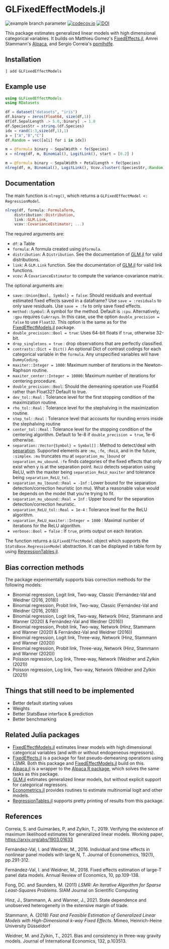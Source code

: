 # GLFixedEffectModels.jl

<!--![Lifecycle](https://img.shields.io/badge/lifecycle-experimental-orange.svg)
![Lifecycle](https://img.shields.io/badge/lifecycle-maturing-blue.svg)
![Lifecycle](https://img.shields.io/badge/lifecycle-stable-green.svg)
![Lifecycle](https://img.shields.io/badge/lifecycle-retired-orange.svg)
![Lifecycle](https://img.shields.io/badge/lifecycle-archived-red.svg)
![Lifecycle](https://img.shields.io/badge/lifecycle-dormant-blue.svg) -->
![example branch parameter](https://github.com/jmboehm/GLFixedEffectModels.jl/actions/workflows/ci.yml/badge.svg?branch=master) [![codecov.io](http://codecov.io/github/jmboehm/GLFixedEffectModels.jl/coverage.svg?branch=master)](http://codecov.io/github/jmboehm/GLFixedEffectModels.jl?branch=master) [![DOI](https://zenodo.org/badge/164128032.svg)](https://zenodo.org/badge/latestdoi/164128032)

This package estimates generalized linear models with high dimensional categorical variables. It builds on Matthieu Gomez's [FixedEffects.jl](https://github.com/FixedEffects/FixedEffects.jl), Amrei Stammann's [Alpaca](https://github.com/amrei-stammann/alpaca), and Sergio Correia's [ppmlhdfe](https://github.com/sergiocorreia/ppmlhdfe).

## Installation

```
] add GLFixedEffectModels
```

## Example use

```julia
using GLFixedEffectModels
using RDatasets

df = dataset("datasets", "iris")
df.binary = zeros(Float64, size(df,1))
df[df.SepalLength .> 5.0,:binary] .= 1.0
df.SpeciesStr = string.(df.Species)
idx = rand(1:3,size(df,1),1)
a = ["A","B","C"]
df.Random = vec([a[i] for i in idx])

m = @formula binary ~ SepalWidth + fe(Species)
x = nlreg(df, m, Binomial(), LogitLink(), start = [0.2] )

m = @formula binary ~ SepalWidth + PetalLength + fe(Species)
nlreg(df, m, Binomial(), LogitLink(), Vcov.cluster(:SpeciesStr,:Random) , start = [0.2, 0.2] )
```

## Documentation

The main function is `nlreg()`, which returns a `GLFixedEffectModel <: RegressionModel`.
```julia
nlreg(df, formula::FormulaTerm,
    distribution::Distribution,
    link::GLM.Link,
    vcov::CovarianceEstimator; ...)
```
The required arguments are:
* `df`: a Table
* `formula`: A formula created using `@formula`.
* `distribution`: A `Distribution`. See the documentation of [GLM.jl](https://juliastats.org/GLM.jl/stable/manual/#Fitting-GLM-models-1) for valid distributions.
* `link`: A `GLM.Link` function. See the documentation of [GLM.jl](https://juliastats.org/GLM.jl/stable/manual/#Fitting-GLM-models-1) for valid link functions.
* `vcov`: A `CovarianceEstimator` to compute the variance-covariance matrix.

The optional arguments are:
* `save::Union{Bool, Symbol} = false`: Should residuals and eventual estimated fixed effects saved in a dataframe? Use `save = :residuals` to only save residuals. Use `save = :fe` to only save fixed effects.
* `method::Symbol`: A symbol for the method. Default is `:cpu`. Alternatively, `:gpu` requires `CuArrays`. In this case, use the option `double_precision = false` to use `Float32`. This option is the same as for the [FixedEffectModels.jl](https://github.com/FixedEffects/FixedEffectModels.jl) package.
* `double_precision::Bool = true`: Uses 64-bit floats if `true`, otherwise 32-bit.
* `drop_singletons = true` : drop observations that are perfectly classified.
* `contrasts::Dict = Dict()` An optional Dict of contrast codings for each categorical variable in the `formula`.  Any unspecified variables will have `DummyCoding`.
* `maxiter::Integer = 1000`: Maximum number of iterations in the Newton-Raphson routine.
* `maxiter_center::Integer = 10000`: Maximum number of iterations for centering procedure.
* `double_precision::Bool`: Should the demeaning operation use Float64 rather than Float32? Default to true.
* `dev_tol::Real` : Tolerance level for the first stopping condition of the maximization routine.
* `rho_tol::Real` : Tolerance level for the stephalving in the maximization routine.
* `step_tol::Real` : Tolerance level that accounts for rounding errors inside the stephalving routine
* `center_tol::Real` : Tolerance level for the stopping condition of the centering algorithm. Default to 1e-8 if `double_precision = true`, 1e-6 otherwise.
* `separation::Vector{Symbol} = Symbol[]` : Method to detect/deal with [separation](https://github.com/sergiocorreia/ppmlhdfe/blob/master/guides/separation_primer.md). Supported elements are `:mu`, `:fe`, `:ReLU`, and in the future, `:simplex`. `:mu` truncates mu at `separation_mu_lbound` or `separation_mu_ubound`. `:fe` finds categories of the fixed effects that only exist when y is at the separation point. `ReLU` detects separation using ReLU, with the maxiter being `separation_ReLU_maxiter` and tolerance being `separation_ReLU_tol`.
* `separation_mu_lbound::Real = -Inf` : Lower bound for the separation detection/correction heuristic (on mu). What a reasonable value would be depends on the model that you're trying to fit.
* `separation_mu_ubound::Real = Inf` : Upper bound for the separation detection/correction heuristic.
* `separation_ReLU_tol::Real = 1e-4` : Tolerance level for the ReLU algorithm.
* `separation_ReLU_maxiter::Integer = 1000` : Maximal number of iterations for the ReLU algorithm.
* `verbose::Bool = false` : If `true`, prints output on each iteration.

The function returns a `GLFixedEffectModel` object which supports the `StatsBase.RegressionModel` abstraction. It can be displayed in table form by using [RegressionTables.jl](https://github.com/jmboehm/RegressionTables.jl).

## Bias correction methods

The package experimentally supports bias correction methods for the following models:
- Binomial regression, Logit link, Two-way, Classic (Fernández-Val and Weidner (2016, 2018))
- Binomial regression, Probit link, Two-way, Classic (Fernández-Val and Weidner (2016, 2018))
- Binomial regression, Logit link, Two-way, Network (Hinz, Stammann and Wanner (2020) & Fernández-Val and Weidner (2016))
- Binomial regression, Probit link, Two-way, Network (Hinz, Stammann and Wanner (2020) & Fernández-Val and Weidner (2016))
- Binomial regression, Logit link, Three-way, Network (Hinz, Stammann and Wanner (2020))
- Binomial regression, Probit link, Three-way, Network (Hinz, Stammann and Wanner (2020))
- Poisson regression, Log link, Three-way, Network (Weidner and Zylkin (2021))
- Poisson regression, Log link, Two-way, Network (Weidner and Zylkin (2021))

## Things that still need to be implemented

- Better default starting values
- Weights
- Better StatsBase interface & prediction
- Better benchmarking

## Related Julia packages

- [FixedEffectModels.jl](https://github.com/FixedEffects/FixedEffectModels.jl) estimates linear models with high dimensional categorical variables (and with or without endogeneous regressors).
- [FixedEffects.jl](https://github.com/FixedEffects/FixedEffects.jl) is a package for fast pseudo-demeaning operations using LSMR. Both this package and [FixedEffectModels.jl](https://github.com/FixedEffects/FixedEffectModels.jl) build on this.
- [Alpaca.jl](https://github.com/jmboehm/Alpaca.jl) is a wrapper to the [Alpaca R package](https://github.com/amrei-stammann/alpaca), which solves the same tasks as this package.
- [GLM.jl](https://github.com/JuliaStats/GLM.jl) estimates generalized linear models, but without explicit support for categorical regressors.
- [Econometrics.jl](https://github.com/Nosferican/Econometrics.jl) provides routines to estimate multinomial logit and other models.
- [RegressionTables.jl](https://github.com/jmboehm/RegressionTables.jl) supports pretty printing of results from this package.

## References

Correia, S. and Guimarães, P, and Zylkin, T., 2019. Verifying the existence of maximum likelihood estimates for generalized linear models. Working paper, https://arxiv.org/abs/1903.01633

Fernández-Val, I. and Weidner, M., 2016. Individual and time effects in nonlinear panel models with large N, T. Journal of Econometrics, 192(1), pp.291-312.

Fernández-Val, I. and Weidner, M., 2018. Fixed effects estimation of large-T panel data models. Annual Review of Economics, 10, pp.109-138.

Fong, DC. and Saunders, M. (2011) *LSMR: An Iterative Algorithm for Sparse Least-Squares Problems*.  SIAM Journal on Scientific Computing

Hinz, J., Stammann, A. and Wanner, J., 2021. State dependence and unobserved heterogeneity in the extensive margin of trade. 

Stammann, A. (2018) *Fast and Feasible Estimation of Generalized Linear Models with High-Dimensional k-way Fixed Effects*. Mimeo, Heinrich-Heine University Düsseldorf

Weidner, M. and Zylkin, T., 2021. Bias and consistency in three-way gravity models. Journal of International Economics, 132, p.103513.
